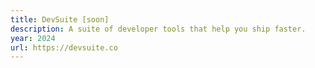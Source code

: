 ```yaml
---
title: DevSuite [soon]
description: A suite of developer tools that help you ship faster.
year: 2024
url: https://devsuite.co
---
```

